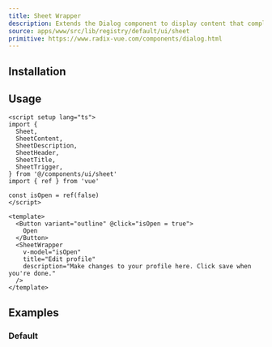 ```yaml
---
title: Sheet Wrapper
description: Extends the Dialog component to display content that complements the main content of the screen.
source: apps/www/src/lib/registry/default/ui/sheet
primitive: https://www.radix-vue.com/components/dialog.html
---
```


<ComponentPreview name="SheetWrapperDemo" />

## Installation

<TabPreview name="CLI">
<template #CLI>

```bash
npx shadcn-vue@latest add wrapper-sheet
```
</template>
<template #Manual>

<Steps>

### Create new component (ex: `@/components/ui/sheet/SheetWrapper.vue`) and copy and paste the following code into your project

```vue
<script setup lang="ts">
import { type DialogRootEmits, type DialogRootProps, useForwardPropsEmits } from 'radix-vue'
import {
  Sheet,
  SheetContent,
  SheetDescription,
  SheetHeader,
  SheetTitle
} from '.'

const props = withDefaults(
  defineProps<
    DialogRootProps & {
      title?: string
      description?: string
      side?: 'top' | 'right' | 'bottom' | 'left'
    }
  >(),
  {
    side: 'right',
    title: '',
    description: ''
  }
)
const emits = defineEmits<DialogRootEmits>()

const modelValue = defineModel<boolean>()
const forwarded = useForwardPropsEmits(props, emits)
</script>

<template>
  <Sheet v-bind="forwarded" v-model:open="modelValue">
    <SheetContent :side="side">
      <SheetHeader v-if="title || description">
        <SheetTitle v-if="title">
          {{ title }}
        </SheetTitle>
        <SheetDescription v-if="description">
          {{ description }}
        </SheetDescription>
      </SheetHeader>
      <slot />
    </SheetContent>
  </Sheet>
</template>
```

### Import and use that new component into project

```vue
<script setup lang="ts">
import SheetWrapper from '@/components/ui/sheet/SheetWrapper'
import { ref } from 'vue'

const isOpen = ref(false)
</script>

<template>
  <Button variant="outline" @click="isOpen = true">
    Open
  </Button>
  <SheetWrapper
    v-model="isOpen"
    title="Edit profile"
    description="Make changes to your profile here. Click save when you're done."
  >
    // Content here
  </SheetWrapper>
</template>
```
</Steps>

</template>
</TabPreview>

## Usage

```vue
<script setup lang="ts">
import {
  Sheet,
  SheetContent,
  SheetDescription,
  SheetHeader,
  SheetTitle,
  SheetTrigger,
} from '@/components/ui/sheet'
import { ref } from 'vue'

const isOpen = ref(false)
</script>

<template>
  <Button variant="outline" @click="isOpen = true">
    Open
  </Button>
  <SheetWrapper
    v-model="isOpen"
    title="Edit profile"
    description="Make changes to your profile here. Click save when you're done."
  />
</template>
```

## Examples

### Default

<ComponentPreview name="SheetWrapperDemo" />
